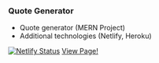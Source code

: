 ### Quote Generator
- Quote generator (MERN Project)
- Additional technologies (Netlify, Heroku)

[![Netlify Status](https://api.netlify.com/api/v1/badges/146ea0c6-f41d-45fc-a7d5-737e1311fc4d/deploy-status)](https://app.netlify.com/sites/mern-quote-generator/deploys)
[View Page!](https://mern-quote-generator.netlify.app/)
